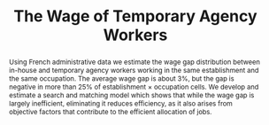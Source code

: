 ---
title: "The Wage of Temporary Agency Workers"
status: "R&R Economie et Statistique"
coauthors: ["A. Bergeaud", "P. Cahuc", "C. Malgouyres", "S. Signorelli"]
summary: >-
  Estimation of wage gap distribution between in-house and temporary agency workers in the same establishment and occupation.
abstract: >-
  Using French administrative data we estimate the wage gap distribution between in-house and temporary agency workers working in the same establishment and the same occupation. The average wage gap is about 3%, but the gap is negative in more than 25% of establishment × occupation cells. We develop and estimate a search and matching model which shows that while the wage gap is largely inefficient, eliminating it reduces efficiency, as it also arises from objective factors that contribute to the efficient allocation of jobs.
---